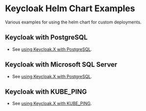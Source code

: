 # Keycloak Helm Chart Examples

Various examples for using the helm chart for custom deployments.

## Keycloak with PostgreSQL

- See [using Keycloak.X with PostgreSQL](./postgresql/readme.md).

## Keycloak with Microsoft SQL Server

- See [using Keycloak.X with PostgreSQL](./mssql/readme.md).


## Keycloak  with KUBE_PING
- See [using Keycloak.X with KUBE_PING](./postgresql-kubeping/readme.md).

